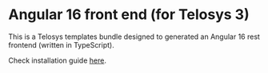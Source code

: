 # Angular 16 front end (for Telosys 3)

This is a Telosys templates bundle designed to generated an Angular 16 rest frontend (written in TypeScript).

Check installation guide [here](https://github.com/telosys-templates-v3/typesscript-angular4-rest-frontend/wiki).
